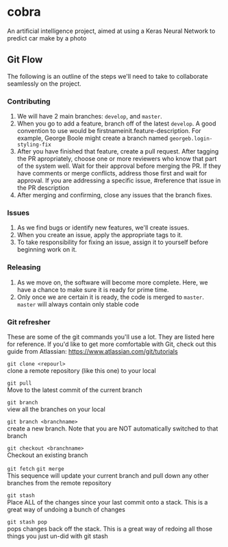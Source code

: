 # cobra
An artificial intelligence project, aimed at using a Keras Neural Network to predict car make by a photo

## Git Flow

The following is an outline of the steps we'll need to take to collaborate seamlessly on the project.

### Contributing
1. We will have 2 main branches: `develop`, and `master`.
2. When you go to add a feature, branch off of the latest `develop`. A good convention to use would be firstnameinit.feature-description. For example, George Boole might create a branch named `georgeb.login-styling-fix`
3. After you have finished that feature, create a pull request. After tagging the PR apropriately, choose one or more reviewers who know that part of the system well. Wait for their approval before merging the PR. If they have comments or merge conflicts, address those first and wait for approval. If you are addressing a specific issue, #reference that issue in the PR description
4. After merging and confirming, close any issues that the branch fixes.

### Issues
1. As we find bugs or identify new features, we'll create issues.
2. When you create an issue, apply the appropriate tags to it.
3. To take responsibility for fixing an issue, assign it to yourself before beginning work on it.

### Releasing
1. As we move on, the software will become more complete. Here, we have a chance to make sure it is ready for prime time.
2. Only once we are certain it is ready, the code is merged to `master`. `master` will always contain only stable code

### Git refresher
These are some of the git commands you'll use a lot. They are listed here for reference. If you'd like to get more comfortable with Git, check out this guide from Atlassian: https://www.atlassian.com/git/tutorials

`git clone <repourl>`  
clone a remote repository (like this one) to your local

`git pull`  
Move to the latest commit of the current branch

`git branch`  
view all the branches on your local

`git branch <branchname>`  
create a new branch. Note that you are NOT automatically switched to that branch

`git checkout <branchname>`  
Checkout an existing branch

`git fetch` `git merge`  
This sequence will update your current branch and pull down any other branches from the remote repository

`git stash`  
Place ALL of the changes since your last commit onto a stack. This is a great way of undoing a bunch of changes

`git stash pop`  
pops changes back off the stack. This is a great way of redoing all those things you just un-did with git stash
